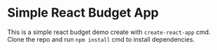 # Simple React Budget App

This is a simple react budget demo create with `create-react-app` cmd.
Clone the repo and run `npm install` cmd to install dependencies.
